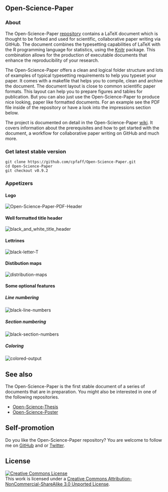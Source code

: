 ## Open-Science-Paper

### About

The Open-Science-Paper
[repository](https://github.com/cpfaff/Open-Science-Paper) contains a LaTeX
document which is thought to be forked and used for scientific, collaborative
paper writing via GitHub. The document combines the typesetting capabilities of
LaTeX with the R programming language for statistics, using the
[Knitr](http://yihui.name/knitr/) package. This combination allows for the
production of executable documents that enhance the reproducibility of your
research.

The Open-Science-Paper offers a clean and logical folder structure and lots of
examples of typical typesetting requirements to help you typeset your paper. It
comes with a makefile that helps you to compile, clean and archive the
document.  The document layout is close to common scientific paper formats.
This layout can help you to prepare figures and tables for publication. But you
can also just use the Open-Science-Paper to produce nice looking, paper like
formatted documents. For an example see the PDF file inside of the repository
or have a look into the impressions section below.

The project is documented on detail in the Open-Science-Paper
[wiki](https://github.com/cpfaff/Open-Science-Paper/wiki). It covers
information about the prerequisites and how to get started with the document, a
workflow for collaborative paper writing on GitHub and much more.

### Get latest stable version

```
git clone https://github.com/cpfaff/Open-Science-Paper.git
cd Open-Science-Paper
git checkout v0.9.2
```

### Appetizers

#### Logo

![Open-Science-Paper-PDF-Header](https://dl.dropbox.com/u/844606/Open-Science-Paper-Documentation/open-science-papers-logo.png)

#### Well formatted title header

![black_and_white_title_header](https://github.com/cpfaff/Open-Science-Paper/wiki/files/graphics/osp_title_header.png)

#### Lettrines

![black-letter-T](https://github.com/cpfaff/Open-Science-Paper/wiki/files/graphics/osp_lettrines.png)

#### Distibution maps

![distribution-maps](https://github.com/cpfaff/Open-Science-Paper/wiki/files/graphics/osp_distmap.png)

#### Some optional features

##### Line numbering

![black-line-numbers](https://dl.dropbox.com/u/844606/Open-Science-Paper-Documentation/black_line_numbers.png)

##### Section numbering

![black-section-numbers](https://dl.dropbox.com/u/844606/Open-Science-Paper-Documentation/black_section_numbers.png)

##### Coloring

![colored-output](https://dl.dropbox.com/u/844606/Open-Science-Paper-Documentation/color_paper_title_header.png)

## See also

The Open-Science-Paper is the first stable document of a series of documents
that are in preparation. You might also be interested in one of the following
repositories.

- [Open-Science-Thesis](https://github.com/cpfaff/Open-Science-Thesis)
- [Open-Science-Poster](https://github.com/cpfaff/Open-Science-Poster)

## Self-promotion

Do you like the Open-Science-Paper repository? You are welcome to follow me on
[GitHub](https://github.com/cpfaff) and or
[Twitter](http://twitter.com/ctpfaff).

## License

<a rel="license" href="http://creativecommons.org/licenses/by-nc-sa/3.0/"><img alt="Creative Commons License" style="border-width:0" src="http://i.creativecommons.org/l/by-nc-sa/3.0/88x31.png" /></a><br />This work is licensed under a <a rel="license" href="http://creativecommons.org/licenses/by-nc-sa/3.0/">Creative Commons Attribution-NonCommercial-ShareAlike 3.0 Unported License</a>.
